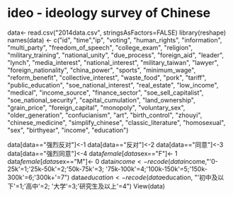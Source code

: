 # ideo - ideology survey of Chinese 


data<- read.csv("2014data.csv", stringsAsFactors=FALSE)
library(reshape)
names(data) <- c("id", "time","ip", "voting", "human_rights", 
                   "information", "multi_party", "freedom_of_speech",
                   "college_exam", "religion", "military_training",
                   "national_unity", "due_process", "foreign_aid",
                   "leader", "lynch", "media_interest", "national_interest",
                   "military_taiwan", "lawyer", "foreign_nationality",
                   "china_power", "sports", "minimum_wage", "reform_benefit",
                   "collective_interest", "waste_food", "pork", "tariff",
                   "public_education", "soe_national_interest", "real_estate", "low_income",
                   "medical", "income_source", "finance_sector", "soe_sell_capitalist", 
                   "soe_national_security", "capital_cumulation", "land_ownership",
                   "grain_price", "foreign_capital", "monopoly", "voluntary_sex",
                   "older_generation", "confucianism", "art", "birth_control",
                   "zhouyi", "chinese_medicine", "simplify_chinese", 
                   "classic_literature", "homosexual", "sex", "birthyear",
                   "income", "education")

data[data=="强烈反对"]<-1
data[data=="反对"]<-2
data[data=="同意"]<-3
data[data=="强烈同意"]<-4
data$female[data$sex=="F"]<- 1
data$female[data$sex=="M"]<- 0
data$income<-recode(data$income,"'0-25k'=1;'25k-50k'=2;'50k-75k'=3;
                    '75k-100k'=4;'100k-150k'=5;'150k-300k'=6;'300k+'=7")
data$education<- recode(data$education, "'初中及以下'=1;'高中'=2;
                        '大学'=3;'研究生及以上'=4")
View(data)
